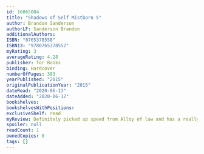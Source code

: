 ```yaml
---
id: 16065004
title: "Shadows of Self Mistborn 5"
author: Brandon Sanderson
authorLF: Sanderson Brandon
additionalAuthors: 
ISBN: "0765378558"
ISBN13: "9780765378552"
myRating: 3
averageRating: 4.28
publisher: Tor Books
binding: Hardcover
numberOfPages: 383
yearPublished: "2015"
originalPublicationYear: "2015"
dateRead: "2020-06-13"
dateAdded: "2020-06-12"
bookshelves: 
bookshelvesWithPositions: 
exclusiveShelf: read
myReview: Definitely picked up speed from Alloy of law and has a really interesting ending I cant wait for the next book
spoiler: null
readCount: 1
ownedCopies: 0
tags: []
---
```


